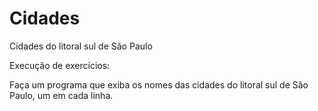 # Cidades
Cidades do litoral sul de São Paulo

Execução de exercícios:

Faça um programa que exiba os nomes das cidades do litoral sul de São Paulo, um em cada linha.

